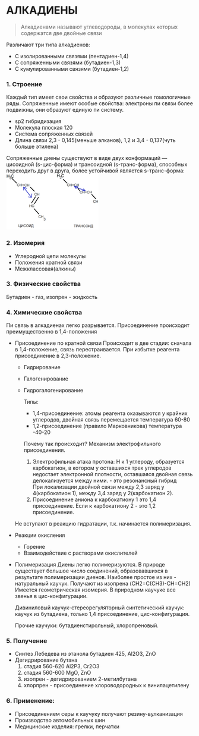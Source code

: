 # АЛКАДИЕНЫ
> Алкадиенами называют углеводороды, в молекулах которых содержатся две двойные связи
> 
Различают три типа алкадиенов:
- С изолированными связями (пентадиен-1,4)
- С сопряженными связями (бутадиен-1,3)
- С кумулированными связями (бутадиен-1,2)
### 1. Строение
Каждый тип имеет свои свойства и образуют различные гомологичные ряды. 
	Сопряженные имеют особые свойства: электроны пи связи более подвижны, они образуют единую пи систему. 
- sp2 гибридизация 
- Молекула плоская 120
- Система сопряженных связей
- Длина связи 2,3 - 0,145(меньше алканов), 1,2 и 3,4 - 0,137(чуть больше этилена)
	
Сопряженные диены существуют в виде двух конформаций — цисоидной (s-цис-форма) и трансоидной (s-транс-форма), способных переходить друг в друга, более устойчивой является s-транс-форма:
![hhh](Картинки/Билет_4/../../../Картинки/Билет_4/002.png)
	
	
### 2. Изомерия
- Углеродной цепи молекулы
- Положения кратной связи
- Межклассовая(алкины)
	
### 3. Физические свойства
Бутадиен - газ, изопрен - жидкость
	
### 4. Химические свойства
Пи связь в алкадиенах легко разрывается. 
	Присоединение происходит преимущественно в 1,4-положения
	
- Присоединение по кратной связи
	 Происходит в две стадии: сначала в 1,4-положение, связь перестраивается. При избытке реагента присоединение в 2,3-положение.
  - Гидрирование
  - Галогенирование
  - Гидрогалогенирование 
	
	Типы: 
	- 1,4-присоединение: атомы реагента оказываются у крайних углеродов, двойная связь перемещается температура 60-80
	- 1,2-присоединение (правило Марковникова) температура -40-20 
	
	Почему так происходит? Механизм электрофильного присоединения.
	   1. Электрофильная атака протона: H к 1 углероду, образуется карбокатион, в котором у оставшихся трех углеродов недостает электронной плотности, оставшаяся двойная связь делокализуется между ними.  - это резонансный гибрид  
	 При локализации двойной связи между 2,3 заряд у 4(карбокатион 1), между 3,4 заряд у 2(карбокатион 2).
	   2. Присоединение аниона к карбокатиону 1 это 1,4 присоединение. Если к карбокатиону 2 - это 1,2 присоединение.
	
  Не вступают в реакцию гидратации, т.к. начинается полимеризация.
	 
- Реакции окисления
	 - Горение
	 - Взаимодействие с растворами окислителей 
	
- Полимеризация
	Диены легко полимеризуются. В природе существует большое число соединений, образовавшихся в результате полимеризации диенов.  Наиболее простое из них - натуральный каучук. Получают из изопрена (CH2=C(CH3)-CH=CH2)
	Имеется геометрическая изомерия. В природном каучуке все звенья в цис-конфигурации. 
	
	Дивиниловый каучук-стереорегуляторный синтетический каучук: каучук из бутадиена, только 1,4 присоединение, цис-конфигурация.
	
	Прочие каучуки: бутадиенстирольный, хлоропреновый. 
### 5. Получение
- Синтез Лебедева из этанола бутадиен 425, Al2O3, ZnO
- Дегидрирование бутана 
  1. стадия 560-620 Al2P3, Cr2O3
  2. стадия 560-600 MgO, ZnO
  3. изопрен - дегидрированием 2-метилбутана
  4. хлорпрен - присоединение хлороводородных к винилацетилену
	
### 6. Применение:
- Присоединением серы к каучуку получают резину-вулканизация
- Производство автомобильных шин
- Медицинские изделия: грелки, перчатки
